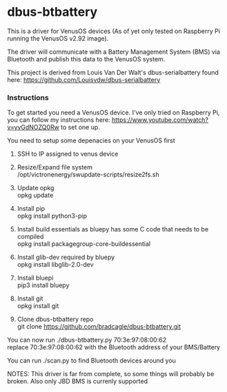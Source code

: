 # dbus-btbattery
This is a driver for VenusOS devices (As of yet only tested on Raspberry Pi running the VenusOS v2.92 image). 

The driver will communicate with a Battery Management System (BMS) via Bluetooth and publish this data to the VenusOS system. 

This project is derived from Louis Van Der Walt's dbus-serialbattery found here: https://github.com/Louisvdw/dbus-serialbattery

### Instructions
To get started you need a VenusOS device. I've only tried on Raspberry Pi, you can follow my instructions here: https://www.youtube.com/watch?v=yvGdNOZQ0Rw
to set one up.


You need to setup some depenacies on your VenusOS first

1) SSH to IP assigned to venus device<br/>

2) Resize/Expand file system<br/>
/opt/victronenergy/swupdate-scripts/resize2fs.sh

3) Update opkg<br/>
opkg update

4) Install pip<br/>
opkg install python3-pip

5) Install build essentials as bluepy has some C code that needs to be compiled<br/>
opkg install packagegroup-core-buildessential

6) Install glib-dev required by bluepy<br/>
opkg install libglib-2.0-dev

7) Install bluepi<br/>
pip3 install bluepy

8) Install git<br/>
opkg install git

9) Clone dbus-btbattery repo<br/>
git clone https://github.com/bradcagle/dbus-btbattery.git


You can now run ./dbus-btbattery.py 70:3e:97:08:00:62<br/>
replace 70:3e:97:08:00:62 with the Bluetooth address of your BMS/Battery

You can run ./scan.py to find Bluetooth devices around you


NOTES: This driver is far from complete, so some things will probably be broken. Also only JBD BMS is currenly supported 


